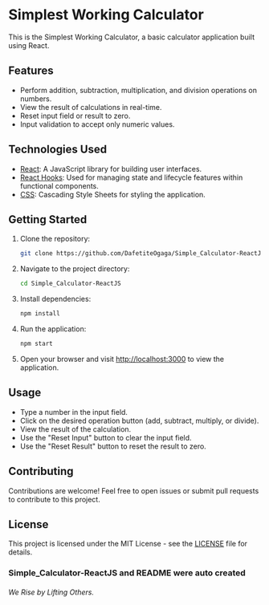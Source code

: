 # Simplest Working Calculator

This is the Simplest Working Calculator, a basic calculator application built using React.

## Features

- Perform addition, subtraction, multiplication, and division operations on numbers.
- View the result of calculations in real-time.
- Reset input field or result to zero.
- Input validation to accept only numeric values.

## Technologies Used

- [React](https://reactjs.org/): A JavaScript library for building user interfaces.
- [React Hooks](https://reactjs.org/docs/hooks-intro.html): Used for managing state and lifecycle features within functional components.
- [CSS](https://developer.mozilla.org/en-US/docs/Web/CSS): Cascading Style Sheets for styling the application.

## Getting Started

1. Clone the repository:

    ```bash
    git clone https://github.com/DafetiteOgaga/Simple_Calculator-ReactJS.git
    ```

2. Navigate to the project directory:

    ```bash
    cd Simple_Calculator-ReactJS
    ```

3. Install dependencies:

    ```bash
    npm install
    ```

4. Run the application:

    ```bash
    npm start
    ```

5. Open your browser and visit [http://localhost:3000](http://localhost:3000) to view the application.

## Usage

- Type a number in the input field.
- Click on the desired operation button (add, subtract, multiply, or divide).
- View the result of the calculation.
- Use the "Reset Input" button to clear the input field.
- Use the "Reset Result" button to reset the result to zero.

## Contributing

Contributions are welcome! Feel free to open issues or submit pull requests to contribute to this project.

## License

This project is licensed under the MIT License - see the [LICENSE](LICENSE) file for details.



### Simple_Calculator-ReactJS and README were auto created




###### *We Rise by Lifting Others.*
